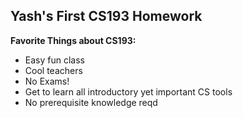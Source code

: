 ## Yash's First CS193 Homework

**Favorite Things about CS193:**
- Easy fun class
- Cool teachers
- No Exams!
- Get to learn all introductory yet important CS tools
- No prerequisite knowledge reqd
